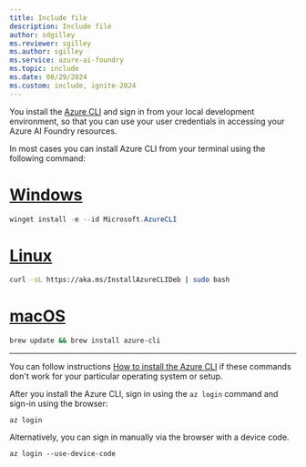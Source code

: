 ```yaml
---
title: Include file
description: Include file
author: sdgilley
ms.reviewer: sgilley
ms.author: sgilley
ms.service: azure-ai-foundry
ms.topic: include
ms.date: 08/29/2024
ms.custom: include, ignite-2024
---
```


You install the [Azure CLI](/cli/azure/what-is-azure-cli)  and sign in from your local development environment, so that you can use your user credentials in accessing your Azure AI Foundry resources.

In most cases you can install Azure CLI from your terminal using the following command: 

# [Windows](#tab/windows)

```powershell 
winget install -e --id Microsoft.AzureCLI
```

# [Linux](#tab/linux)

```bash
curl -sL https://aka.ms/InstallAzureCLIDeb | sudo bash
```

# [macOS](#tab/macos)

```bash
brew update && brew install azure-cli
```

---

You can follow instructions [How to install the Azure CLI](/cli/azure/install-azure-cli) if these commands don't work for your particular operating system or setup.

After you install the Azure CLI, sign in using the ``az login`` command and sign-in using the browser:

```
az login
```

Alternatively, you can sign in manually via the browser with a device code.

```
az login --use-device-code
```
